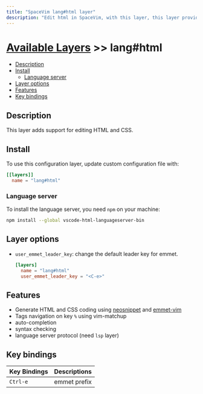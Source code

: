 ```yaml
---
title: "SpaceVim lang#html layer"
description: "Edit html in SpaceVim, with this layer, this layer provides code completion, syntax checking and code formatting for html."
---
```


# [Available Layers](../../) >> lang#html

<!-- vim-markdown-toc GFM -->

- [Description](#description)
- [Install](#install)
  - [Language server](#language-server)
- [Layer options](#layer-options)
- [Features](#features)
- [Key bindings](#key-bindings)

<!-- vim-markdown-toc -->

## Description

This layer adds support for editing HTML and CSS.

## Install

To use this configuration layer, update custom configuration file with:

```toml
[[layers]]
  name = "lang#html"
```

### Language server

To install the language server, you need `npm` on your machine:

```bash
npm install --global vscode-html-languageserver-bin
```

## Layer options

- `user_emmet_leader_key`: change the default leader key for emmet.

  ```toml
  [layers]
    name = "lang#html"
    user_emmet_leader_key = "<C-e>"
  ```

## Features

- Generate HTML and CSS coding using [neosnippet](https://github.com/Shougo/neosnippet.vim/) and [emmet-vim](https://github.com/mattn/emmet-vim)
- Tags navigation on key `%` using vim-matchup
- auto-completion
- syntax checking
- language server protocol (need `lsp` layer)

## Key bindings

| Key Bindings | Descriptions |
| ------------ | ------------ |
| `Ctrl-e`     | emmet prefix |
